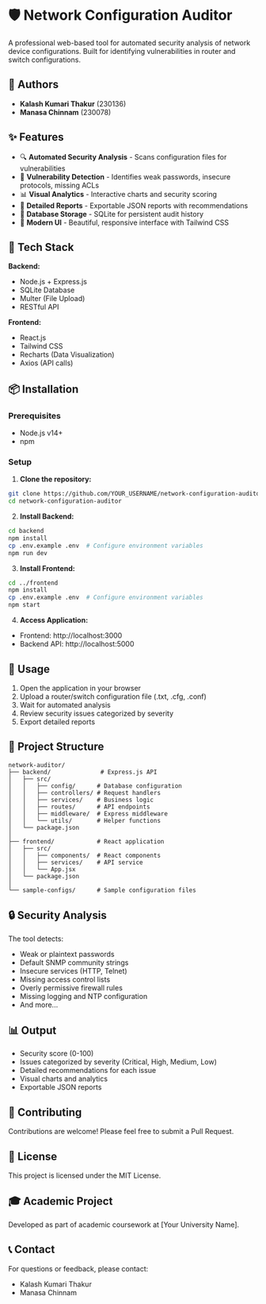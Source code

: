 # 🛡️ Network Configuration Auditor

A professional web-based tool for automated security analysis of network device configurations. Built for identifying vulnerabilities in router and switch configurations.

## 👥 Authors
- **Kalash Kumari Thakur** (230136)
- **Manasa Chinnam** (230078)

## ✨ Features

- 🔍 **Automated Security Analysis** - Scans configuration files for vulnerabilities
- 🎯 **Vulnerability Detection** - Identifies weak passwords, insecure protocols, missing ACLs
- 📊 **Visual Analytics** - Interactive charts and security scoring
- 📝 **Detailed Reports** - Exportable JSON reports with recommendations
- 💾 **Database Storage** - SQLite for persistent audit history
- 🎨 **Modern UI** - Beautiful, responsive interface with Tailwind CSS

## 🚀 Tech Stack

**Backend:**
- Node.js + Express.js
- SQLite Database
- Multer (File Upload)
- RESTful API

**Frontend:**
- React.js
- Tailwind CSS
- Recharts (Data Visualization)
- Axios (API calls)

## 📦 Installation

### Prerequisites
- Node.js v14+
- npm

### Setup

1. **Clone the repository:**
```bash
git clone https://github.com/YOUR_USERNAME/network-configuration-auditor.git
cd network-configuration-auditor
```

2. **Install Backend:**
```bash
cd backend
npm install
cp .env.example .env  # Configure environment variables
npm run dev
```

3. **Install Frontend:**
```bash
cd ../frontend
npm install
cp .env.example .env  # Configure environment variables
npm start
```

4. **Access Application:**
- Frontend: http://localhost:3000
- Backend API: http://localhost:5000

## 🎯 Usage

1. Open the application in your browser
2. Upload a router/switch configuration file (.txt, .cfg, .conf)
3. Wait for automated analysis
4. Review security issues categorized by severity
5. Export detailed reports

## 📁 Project Structure
```
network-auditor/
├── backend/              # Express.js API
│   ├── src/
│   │   ├── config/      # Database configuration
│   │   ├── controllers/ # Request handlers
│   │   ├── services/    # Business logic
│   │   ├── routes/      # API endpoints
│   │   ├── middleware/  # Express middleware
│   │   └── utils/       # Helper functions
│   └── package.json
│
├── frontend/            # React application
│   ├── src/
│   │   ├── components/  # React components
│   │   ├── services/    # API service
│   │   └── App.jsx
│   └── package.json
│
└── sample-configs/      # Sample configuration files
```

## 🔒 Security Analysis

The tool detects:
- Weak or plaintext passwords
- Default SNMP community strings
- Insecure services (HTTP, Telnet)
- Missing access control lists
- Overly permissive firewall rules
- Missing logging and NTP configuration
- And more...

## 📊 Output

- Security score (0-100)
- Issues categorized by severity (Critical, High, Medium, Low)
- Detailed recommendations for each issue
- Visual charts and analytics
- Exportable JSON reports

## 🤝 Contributing

Contributions are welcome! Please feel free to submit a Pull Request.

## 📄 License

This project is licensed under the MIT License.

## 🎓 Academic Project

Developed as part of academic coursework at [Your University Name].

## 📞 Contact

For questions or feedback, please contact:
- Kalash Kumari Thakur
- Manasa Chinnam
